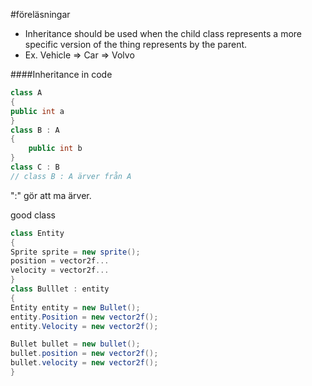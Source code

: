 #föreläsningar
- Inheritance should be used when the child class represents a more specific version of the thing represents by the parent.
- Ex. Vehicle => Car => Volvo

####Inheritance in code
```c#
class A
{
public int a
}
class B : A
{
	public int b
}
class C : B
// class B : A ärver från A
```
":" gör att ma ärver.

good class
```c#
class Entity
{
Sprite sprite = new sprite();
position = vector2f...
velocity = vector2f...
}
class Bulllet : entity
{
Entity entity = new Bullet();
entity.Position = new vector2f();
entity.Velocity = new vector2f();

Bullet bullet = new bullet();
bullet.position = new vector2f();
bullet.velocity = new vector2f();
}
```